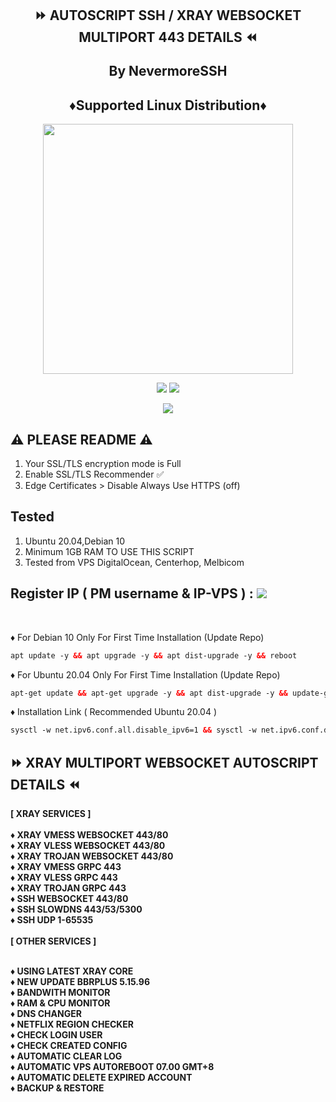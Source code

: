 <!DOCTYPE html>
<h2 align="center">
⏩ AUTOSCRIPT SSH / XRAY WEBSOCKET MULTIPORT 443 DETAILS ⏪

  By NevermoreSSH 
<br> 
  
<h2 align="center"> ♦️Supported Linux Distribution♦️</h2>
<p align="center"><img src="https://d33wubrfki0l68.cloudfront.net/5911c43be3b1da526ed609e9c55783d9d0f6b066/9858b/assets/img/debian-ubuntu-hover.png"width="400"></p>
<p align="center"><img src="https://img.shields.io/static/v1?style=for-the-badge&logo=debian&label=Debian%2010&message=Buster&color=red"> <img src="https://img.shields.io/static/v1?style=for-the-badge&logo=ubuntu&label=Ubuntu%2020.04&message=LTS&color=orange"></p>
  
<p align="center"><img src="https://img.shields.io/badge/Service-MultiPath (XRAYS)-white"></p>

## ⚠️ PLEASE README ⚠️
1. Your SSL/TLS encryption mode is Full
2. Enable SSL/TLS Recommender ✅
3. Edge Certificates > Disable Always Use HTTPS (off)

## Tested
1. Ubuntu 20.04,Debian 10
2. Minimum 1GB RAM TO USE THIS SCRIPT
3. Tested from VPS DigitalOcean, Centerhop, Melbicom

## Register IP ( PM username & IP-VPS ) : <a href="https://t.me/todfix667" target=”_blank”><img src="https://img.shields.io/static/v1?style=for-the-badge&logo=Telegram&label=Telegram&message=Click%20Here&color=blue"></a><br>

<br>
</b>
</b>

♦️ For Debian 10 Only For First Time Installation (Update Repo) <br>
 
  ```html
 apt update -y && apt upgrade -y && apt dist-upgrade -y && reboot
  ```
  ♦️ For Ubuntu 20.04 Only For First Time Installation (Update Repo) <br>
  
  ```html
 apt-get update && apt-get upgrade -y && apt dist-upgrade -y && update-grub && reboot
 ```
♦️ Installation Link ( Recommended Ubuntu 20.04 ) <br>

  ```html
sysctl -w net.ipv6.conf.all.disable_ipv6=1 && sysctl -w net.ipv6.conf.default.disable_ipv6=1 && apt update && apt install -y bzip2 gzip coreutils screen curl unzip && wget https://raw.githubusercontent.com/NevermoreSSH/Vergil/main/setup.sh && chmod +x setup.sh && sed -i -e 's/\r$//' setup.sh && screen -S setup ./setup.sh
  ```
<b>

## ⏩ XRAY MULTIPORT WEBSOCKET AUTOSCRIPT DETAILS ⏪
<b>
[ XRAY SERVICES ] <br>
<br>
♦️ XRAY VMESS WEBSOCKET 443/80<br>
♦️ XRAY VLESS WEBSOCKET 443/80 <br>
♦️ XRAY TROJAN WEBSOCKET 443/80<br>
♦️ XRAY VMESS GRPC 443<br>
♦️ XRAY VLESS GRPC 443  <br>
♦️ XRAY TROJAN GRPC 443<br>
♦️ SSH WEBSOCKET 443/80<br>
♦️ SSH SLOWDNS 443/53/5300<br>
♦️ SSH UDP 1-65535<br>
<br>
[ OTHER SERVICES ] <br>
<br>

♦️ USING LATEST XRAY CORE <br>
♦️ NEW UPDATE BBRPLUS 5.15.96 <br>
♦️ BANDWITH MONITOR <br>
♦️ RAM & CPU MONITOR <br>
♦️ DNS CHANGER <br>
♦️ NETFLIX REGION CHECKER <br>
♦️ CHECK LOGIN USER <br>
♦️ CHECK CREATED CONFIG <br>
♦️ AUTOMATIC CLEAR LOG <br>
♦️ AUTOMATIC VPS AUTOREBOOT 07.00 GMT+8 <br>
♦️ AUTOMATIC DELETE EXPIRED ACCOUNT <br>
♦️ BACKUP & RESTORE <br></br>
